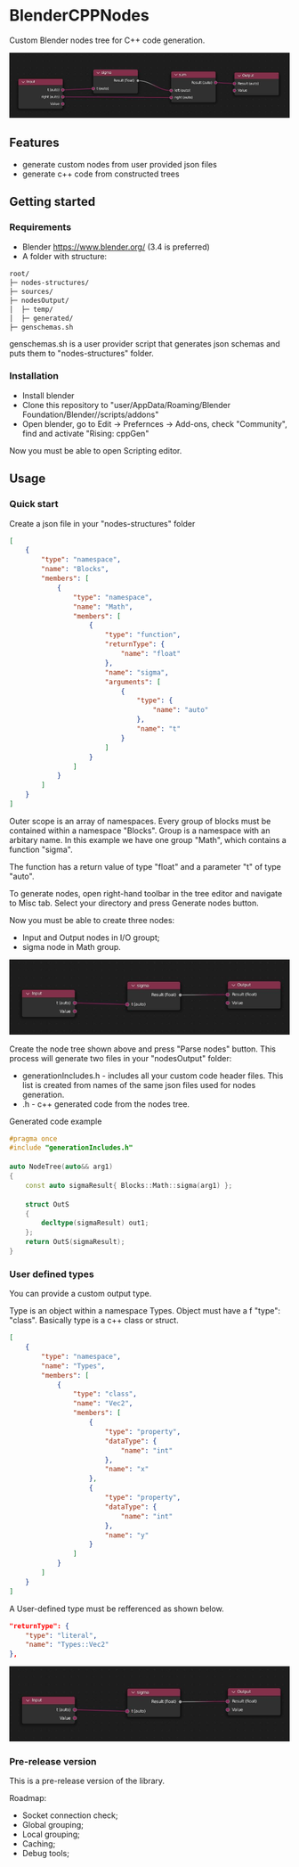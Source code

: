 # BlenderCPPNodes
Custom Blender nodes tree for C++ code generation.

![Nodes header example](https://github.com/RuslanZhuch/BlenderCPPNodes/blob/main/repoMedia/TemplateHeader.jpg?raw=true)

## Features
- generate custom nodes from user provided json files
- generate c++ code from constructed trees

## Getting started

### Requirements
- Blender https://www.blender.org/ (3.4 is preferred) 
- A folder with structure:
```
root/
├─ nodes-structures/
├─ sources/
├─ nodesOutput/
│  ├─ temp/
│  ├─ generated/
├─ genschemas.sh

```
genschemas.sh is a user provider script that generates json schemas and puts them to
"nodes-structures" folder.

### Installation
- Install blender
- Clone this repository to "user/AppData/Roaming/Blender Foundation/Blender/<blender version>/scripts/addons"
- Open blender, go to Edit -> Prefernces -> Add-ons, check "Community", find and activate "Rising: cppGen"

Now you must be able to open Scripting editor.

## Usage
### Quick start

Create a json file in your "nodes-structures" folder
```json
[
    {
        "type": "namespace",
        "name": "Blocks",
        "members": [
            {
                "type": "namespace",
                "name": "Math",
                "members": [
                    {
                        "type": "function",
                        "returnType": {
                            "name": "float"
                        },
                        "name": "sigma",
                        "arguments": [
                            {
                                "type": {
                                    "name": "auto"
                                },
                                "name": "t"
                            }
                        ]
                    }
                ]
            }
        ]
    }
]
```
Outer scope is an array of namespaces. Every group of blocks must be 
contained within a namespace "Blocks". Group is a namespace with an arbitary name.
In this example we have one group "Math", which contains a function "sigma".

The function has a return value of type "float" and a parameter "t" of type "auto".

To generate nodes, open right-hand toolbar in the tree editor and navigate to Misc tab.
Select your directory and press Generate nodes button. 

Now you must be able to create three nodes:
- Input and Output nodes in I/O groupt;
- sigma node in Math group.

![Three nodes example](https://github.com/RuslanZhuch/BlenderCPPNodes/blob/main/repoMedia/Sample1Nodes.jpg?raw=true)

Create the node tree shown above and press "Parse nodes" button. 
This process will generate two files in your "nodesOutput" folder:
- generationIncludes.h - includes all your custom code header files. This list 
is created from names of the same json files used for nodes generation.
- <your node tree name>.h - c++ generated code from the nodes tree.

Generated code example
```c++
#pragma once
#include "generationIncludes.h"

auto NodeTree(auto&& arg1)
{
    const auto sigmaResult{ Blocks::Math::sigma(arg1) };

    struct OutS
    {
        decltype(sigmaResult) out1;
    };
    return OutS(sigmaResult);
}
```

### User defined types

You can provide a custom output type.

Type is an object within a namespace Types. Object must have a f "type": "class".
Basically type is a c++ class or struct.
```json
[
    {
        "type": "namespace",
        "name": "Types",
        "members": [
            {
                "type": "class",
                "name": "Vec2",
                "members": [
                    {
                        "type": "property",
                        "dataType": {
                            "name": "int"
                        },
                        "name": "x"
                    },
                    {
                        "type": "property",
                        "dataType": {
                            "name": "int"
                        },
                        "name": "y"
                    }
                ]
            }
        ]
    }
]
```
A User-defined type must be refferenced as shown below.
```json
"returnType": {
    "type": "literal",
    "name": "Types::Vec2"
},
```

![Type nodes example](https://github.com/RuslanZhuch/BlenderCPPNodes/blob/main/repoMedia/Sample1Nodes.jpg?raw=true)

### Pre-release version
This is a pre-release version of the library. 

Roadmap:
- Socket connection check;
- Global grouping;
- Local grouping;
- Caching;
- Debug tools;
